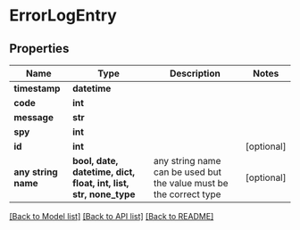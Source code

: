 # ErrorLogEntry


## Properties
Name | Type | Description | Notes
------------ | ------------- | ------------- | -------------
**timestamp** | **datetime** |  | 
**code** | **int** |  | 
**message** | **str** |  | 
**spy** | **int** |  | 
**id** | **int** |  | [optional] 
**any string name** | **bool, date, datetime, dict, float, int, list, str, none_type** | any string name can be used but the value must be the correct type | [optional]

[[Back to Model list]](../README.md#documentation-for-models) [[Back to API list]](../README.md#documentation-for-api-endpoints) [[Back to README]](../README.md)


